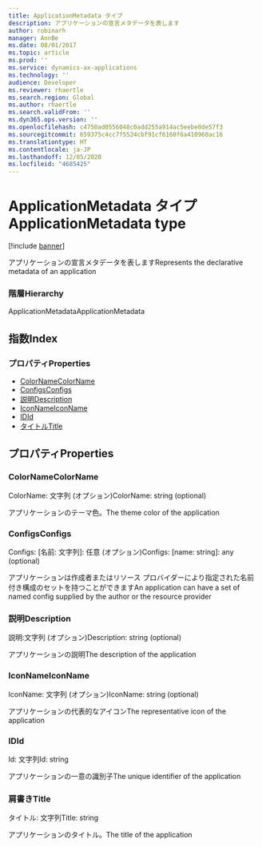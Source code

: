 ```yaml
---
title: ApplicationMetadata タイプ
description: アプリケーションの宣言メタデータを表します
author: robinarh
manager: AnnBe
ms.date: 08/01/2017
ms.topic: article
ms.prod: ''
ms.service: dynamics-ax-applications
ms.technology: ''
audience: Developer
ms.reviewer: rhaertle
ms.search.region: Global
ms.author: rhaertle
ms.search.validFrom: ''
ms.dyn365.ops.version: ''
ms.openlocfilehash: c4750ad0556048c0add255a914ac5eebe0de57f3
ms.sourcegitcommit: 659375c4cc7f5524cbf91cf6160f6a410960ac16
ms.translationtype: HT
ms.contentlocale: ja-JP
ms.lasthandoff: 12/05/2020
ms.locfileid: "4685425"
---
```

# <a name="applicationmetadata-type"></a><span data-ttu-id="c0e3a-103">ApplicationMetadata タイプ</span><span class="sxs-lookup"><span data-stu-id="c0e3a-103">ApplicationMetadata type</span></span>

[!include [banner](../../../../includes/banner.md)]

<span data-ttu-id="c0e3a-104">アプリケーションの宣言メタデータを表します</span><span class="sxs-lookup"><span data-stu-id="c0e3a-104">Represents the declarative metadata of an application</span></span>

### <a name="hierarchy"></a><span data-ttu-id="c0e3a-105">階層</span><span class="sxs-lookup"><span data-stu-id="c0e3a-105">Hierarchy</span></span>

<span data-ttu-id="c0e3a-106">ApplicationMetadata</span><span class="sxs-lookup"><span data-stu-id="c0e3a-106">ApplicationMetadata</span></span> <br>

## <a name="index"></a><span data-ttu-id="c0e3a-107">指数</span><span class="sxs-lookup"><span data-stu-id="c0e3a-107">Index</span></span>

### <a name="properties"></a><span data-ttu-id="c0e3a-108">プロパティ</span><span class="sxs-lookup"><span data-stu-id="c0e3a-108">Properties</span></span>

* [<span data-ttu-id="c0e3a-109">ColorName</span><span class="sxs-lookup"><span data-stu-id="c0e3a-109">ColorName</span></span>](services-application-iapplicationmetadata.md#colorname)
* [<span data-ttu-id="c0e3a-110">Configs</span><span class="sxs-lookup"><span data-stu-id="c0e3a-110">Configs</span></span>](services-application-iapplicationmetadata.md#configs)
* [<span data-ttu-id="c0e3a-111">説明</span><span class="sxs-lookup"><span data-stu-id="c0e3a-111">Description</span></span>](services-application-iapplicationmetadata.md#description)
* [<span data-ttu-id="c0e3a-112">IconName</span><span class="sxs-lookup"><span data-stu-id="c0e3a-112">IconName</span></span>](services-application-iapplicationmetadata.md#iconname)
* [<span data-ttu-id="c0e3a-113">ID</span><span class="sxs-lookup"><span data-stu-id="c0e3a-113">Id</span></span>](services-application-iapplicationmetadata.md#id)
* [<span data-ttu-id="c0e3a-114">タイトル</span><span class="sxs-lookup"><span data-stu-id="c0e3a-114">Title</span></span>](services-application-iapplicationmetadata.md#title)

## <a name="properties"></a><span data-ttu-id="c0e3a-115">プロパティ</span><span class="sxs-lookup"><span data-stu-id="c0e3a-115">Properties</span></span>

### <a name="colorname"></a><span data-ttu-id="c0e3a-116">ColorName</span><span class="sxs-lookup"><span data-stu-id="c0e3a-116">ColorName</span></span>

<span data-ttu-id="c0e3a-117">ColorName: 文字列 (オプション)</span><span class="sxs-lookup"><span data-stu-id="c0e3a-117">ColorName: string (optional)</span></span> 

<span data-ttu-id="c0e3a-118">アプリケーションのテーマ色。</span><span class="sxs-lookup"><span data-stu-id="c0e3a-118">The theme color of the application</span></span>


### <a name="configs"></a><span data-ttu-id="c0e3a-119">Configs</span><span class="sxs-lookup"><span data-stu-id="c0e3a-119">Configs</span></span>

<span data-ttu-id="c0e3a-120">Configs: [名前: 文字列]: 任意 (オプション)</span><span class="sxs-lookup"><span data-stu-id="c0e3a-120">Configs: [name: string]: any (optional)</span></span> 

<span data-ttu-id="c0e3a-121">アプリケーションは作成者またはリソース プロバイダーにより指定された名前付き構成のセットを持つことができます</span><span class="sxs-lookup"><span data-stu-id="c0e3a-121">An application can have a set of named config supplied by the author or the resource provider</span></span>


### <a name="description"></a><span data-ttu-id="c0e3a-122">説明</span><span class="sxs-lookup"><span data-stu-id="c0e3a-122">Description</span></span>

<span data-ttu-id="c0e3a-123">説明:文字列 (オプション)</span><span class="sxs-lookup"><span data-stu-id="c0e3a-123">Description: string (optional)</span></span> 

<span data-ttu-id="c0e3a-124">アプリケーションの説明</span><span class="sxs-lookup"><span data-stu-id="c0e3a-124">The description of the application</span></span>


### <a name="iconname"></a><span data-ttu-id="c0e3a-125">IconName</span><span class="sxs-lookup"><span data-stu-id="c0e3a-125">IconName</span></span>

<span data-ttu-id="c0e3a-126">IconName: 文字列 (オプション)</span><span class="sxs-lookup"><span data-stu-id="c0e3a-126">IconName: string (optional)</span></span> 

<span data-ttu-id="c0e3a-127">アプリケーションの代表的なアイコン</span><span class="sxs-lookup"><span data-stu-id="c0e3a-127">The representative icon of the application</span></span>


### <a name="id"></a><span data-ttu-id="c0e3a-128">ID</span><span class="sxs-lookup"><span data-stu-id="c0e3a-128">Id</span></span>

<span data-ttu-id="c0e3a-129">Id: 文字列</span><span class="sxs-lookup"><span data-stu-id="c0e3a-129">Id: string</span></span>

<span data-ttu-id="c0e3a-130">アプリケーションの一意の識別子</span><span class="sxs-lookup"><span data-stu-id="c0e3a-130">The unique identifier of the application</span></span>


### <a name="title"></a><span data-ttu-id="c0e3a-131">肩書き</span><span class="sxs-lookup"><span data-stu-id="c0e3a-131">Title</span></span>

<span data-ttu-id="c0e3a-132">タイトル: 文字列</span><span class="sxs-lookup"><span data-stu-id="c0e3a-132">Title: string</span></span>

<span data-ttu-id="c0e3a-133">アプリケーションのタイトル。</span><span class="sxs-lookup"><span data-stu-id="c0e3a-133">The title of the application</span></span>


